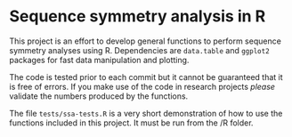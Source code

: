 # Sequence symmetry analysis in R

This project is an effort to develop general functions to perform sequence
symmetry analyses using R.
Dependencies are `data.table` and `ggplot2` packages for fast data manipulation
and plotting.

The code is tested prior to each commit but it cannot be guaranteed that it is
free of errors. If you make use of the code in research projects *please*
validate the numbers produced by the functions.

The file `tests/ssa-tests.R` is a very short demonstration of how to use the
functions included in this project. It must be run from the /R folder.